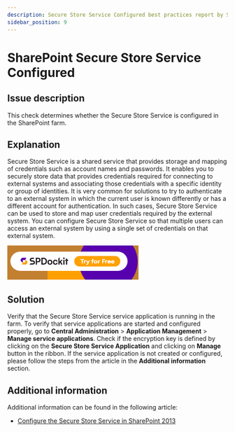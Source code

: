 ```yaml
---
description: Secure Store Service Configured best practices report by SPDocKit determines whether the Secure Store Service is configured in the SharePoint farm.
sidebar_position: 9
---
```


# SharePoint Secure Store Service Configured

## Issue description

This check determines whether the Secure Store Service is configured in the SharePoint farm.

## Explanation

Secure Store Service is a shared service that provides storage and mapping of credentials such as account names and passwords. It enables you to securely store data that provides credentials required for connecting to external systems and associating those credentials with a specific identity or group of identities. It is very common for solutions to try to authenticate to an external system in which the current user is known differently or has a different account for authentication. In such cases, Secure Store Service can be used to store and map user credentials required by the external system. You can configure Secure Store Service so that multiple users can access an external system by using a single set of credentials on that external system.

[![Download SPDocKit](../../static/img/spdockit-download.png)](http://bit.ly/2US0Zna)

## Solution

Verify that the Secure Store Service service application is running in the farm. To verify that service applications are started and configured properly, go to **Central Administration** &gt; **Application Management** &gt; **Manage service applications**. Check if the encryption key is defined by clicking on the **Secure Store Service Application** and clicking on **Manage** button in the ribbon. If the service application is not created or configured, please follow the steps from the article in the **Additional information** section.

## Additional information

Additional information can be found in the following article:

* [Configure the Secure Store Service in SharePoint 2013](https://technet.microsoft.com/en-us/library/ee806866.aspx)


